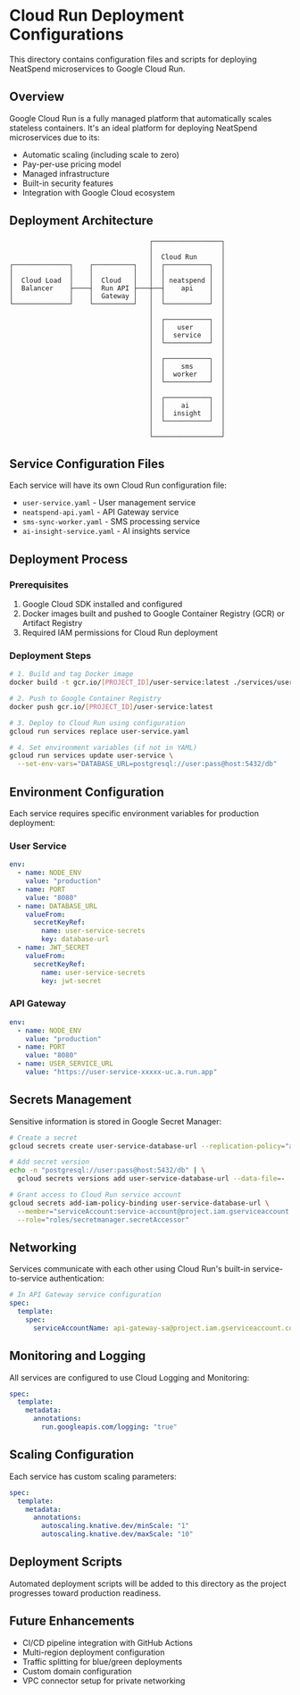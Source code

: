 # Cloud Run Deployment Configurations

This directory contains configuration files and scripts for deploying NeatSpend microservices to Google Cloud Run.

## Overview

Google Cloud Run is a fully managed platform that automatically scales stateless containers. It's an ideal platform for deploying NeatSpend microservices due to its:

- Automatic scaling (including scale to zero)
- Pay-per-use pricing model
- Managed infrastructure
- Built-in security features
- Integration with Google Cloud ecosystem

## Deployment Architecture

```
                                   ┌─────────────────┐
                                   │                 │
                                   │  Cloud Run      │
┌──────────────┐    ┌──────────┐   │  ┌───────────┐  │
│              │    │          │   │  │           │  │
│  Cloud Load  │    │  Cloud   │   │  │ neatspend │  │
│  Balancer    ├────┤  Run API ├───┼──┤    api    │  │
│              │    │  Gateway │   │  │           │  │
└──────────────┘    └──────────┘   │  └───────────┘  │
                                   │                 │
                                   │  ┌───────────┐  │
                                   │  │   user    │  │
                                   │  │  service  │  │
                                   │  └───────────┘  │
                                   │                 │
                                   │  ┌───────────┐  │
                                   │  │    sms    │  │
                                   │  │  worker   │  │
                                   │  └───────────┘  │
                                   │                 │
                                   │  ┌───────────┐  │
                                   │  │    ai     │  │
                                   │  │  insight  │  │
                                   │  └───────────┘  │
                                   │                 │
                                   └─────────────────┘
```

## Service Configuration Files

Each service will have its own Cloud Run configuration file:

- `user-service.yaml` - User management service
- `neatspend-api.yaml` - API Gateway service
- `sms-sync-worker.yaml` - SMS processing service
- `ai-insight-service.yaml` - AI insights service

## Deployment Process

### Prerequisites

1. Google Cloud SDK installed and configured
2. Docker images built and pushed to Google Container Registry (GCR) or Artifact Registry
3. Required IAM permissions for Cloud Run deployment

### Deployment Steps

```bash
# 1. Build and tag Docker image
docker build -t gcr.io/[PROJECT_ID]/user-service:latest ./services/user-service

# 2. Push to Google Container Registry
docker push gcr.io/[PROJECT_ID]/user-service:latest

# 3. Deploy to Cloud Run using configuration
gcloud run services replace user-service.yaml

# 4. Set environment variables (if not in YAML)
gcloud run services update user-service \
  --set-env-vars="DATABASE_URL=postgresql://user:pass@host:5432/db"
```

## Environment Configuration

Each service requires specific environment variables for production deployment:

### User Service
```yaml
env:
  - name: NODE_ENV
    value: "production"
  - name: PORT
    value: "8080"
  - name: DATABASE_URL
    valueFrom:
      secretKeyRef:
        name: user-service-secrets
        key: database-url
  - name: JWT_SECRET
    valueFrom:
      secretKeyRef:
        name: user-service-secrets
        key: jwt-secret
```

### API Gateway
```yaml
env:
  - name: NODE_ENV
    value: "production"
  - name: PORT
    value: "8080"
  - name: USER_SERVICE_URL
    value: "https://user-service-xxxxx-uc.a.run.app"
```

## Secrets Management

Sensitive information is stored in Google Secret Manager:

```bash
# Create a secret
gcloud secrets create user-service-database-url --replication-policy="automatic"

# Add secret version
echo -n "postgresql://user:pass@host:5432/db" | \
  gcloud secrets versions add user-service-database-url --data-file=-

# Grant access to Cloud Run service account
gcloud secrets add-iam-policy-binding user-service-database-url \
  --member="serviceAccount:service-account@project.iam.gserviceaccount.com" \
  --role="roles/secretmanager.secretAccessor"
```

## Networking

Services communicate with each other using Cloud Run's built-in service-to-service authentication:

```yaml
# In API Gateway service configuration
spec:
  template:
    spec:
      serviceAccountName: api-gateway-sa@project.iam.gserviceaccount.com
```

## Monitoring and Logging

All services are configured to use Cloud Logging and Monitoring:

```yaml
spec:
  template:
    metadata:
      annotations:
        run.googleapis.com/logging: "true"
```

## Scaling Configuration

Each service has custom scaling parameters:

```yaml
spec:
  template:
    metadata:
      annotations:
        autoscaling.knative.dev/minScale: "1"
        autoscaling.knative.dev/maxScale: "10"
```

## Deployment Scripts

Automated deployment scripts will be added to this directory as the project progresses toward production readiness.

## Future Enhancements

- CI/CD pipeline integration with GitHub Actions
- Multi-region deployment configuration
- Traffic splitting for blue/green deployments
- Custom domain configuration
- VPC connector setup for private networking